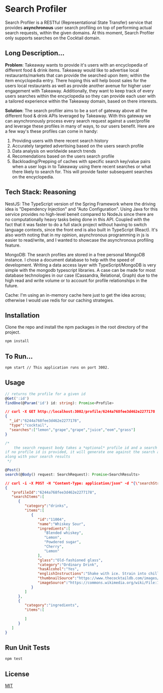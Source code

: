 # Search Profiler

Search Profiler is a RESTful (Representational State Transfer) service that provides **asynchronous** user search profiling on top of performing actual search requests, within the given domains. At this moment, Search Profiler only supports searches on the Cocktail domain.

## Long Description...
**Problem**: Takeaway wants to provide it's users with an encyclopedia of different food & drink items. Takeaway would like to advertise local restaurants/markets that can provide the searched upon item; within the item encyclopedia entry. There hoping this will help boost sales for the users local restaurants as well as provide another avenue for higher user engagement with Takeaway. Additionally, they want to keep track of every users searches within the encyclopedia so they can provide each user with a tailored experience within the Takeaway domain, based on there interests.

**Solution**: The search profiler aims to be a sort of gateway above all the different food & drink APIs leveraged by Takeaway. With this gateway we can asynchronously process every search request against a user/profile and leverage these profiles in many of ways, to our users benefit. Here are a few way's these profiles can come in handy:

1. Providing users with there recent search history
2. Accurately targeted advertising based on the users search profile
3. Data analysis on worldwide search trends
4. Recomendations based on the users search profile
5. Backloading/Prepping of caches with specific search key/value pairs when a user logs in to Takeaway using there recent searches or what there likely to search for. This will provide faster subsequent searches on the encyclopedia.

## Tech Stack: Reasoning
NestJS: The TypeScript version of the Spring Framework where the driving idea is "Dependency Injection" and "Auto Configuration". Using Java for this service provides no high-level beneit compared to NodeJs since there are no computationally heavy tasks being done in this API. Coupled with the fact that it was faster to do a full stack project without having to switch language contexts, since the front end is also built in TypeScript (React). It's also worth noting that in my opinion, asynchronous programming in js is easier to read/write, and I wanted to showcase the asynchronous profiling feature.

MongoDB: The search profiles are stored in a free personal MongoDB instance. I chose a document database to help with the speed of  development. Writing a data access layer with TypeScript/MongoDB is very simple with the mongodb typescript libraries. A case can be made for most database technologies in our case (Cassandra, Relational, Graph) due to the high read and write volume or to account for profile relationships in the future. 

Cache: I'm using an in-memory cache here just to get the idea across; otherwise I would use redis for our caching strategies.

## Installation

Clone the repo and install the npm packages in the root directory of the project.

```bash
npm install
```

## To Run...
```bash
npm start // This application runs on port 3002.
```

## Usage

```typescript
// returns the profile for a given id
@Get(':id')
findOne(@Param('id') id: string): Promise<Profile>
```
```json
// curl -X GET http://localhost:3002/profile/6244a768fee3d462e2277178
{
  "_id":"6244a768fee3d462e2277178",
  "type":"cocktail",
  "searches":["lemon","grape","grape","juice","eom","grass"]
}
```

```typescript
/* 
    the search request body takes a *optional* profile id and a search query (type, category, searchString)
if no profile id is provided, it will generate one against the search and return a profile id
along with your search results
 */

@Post()
search(@Body() request: SearchRequest): Promise<SearchResults> 
```

```json
// curl -i -X POST -H "Content-Type: application/json" -d "{\"searchStr\": \"whiskey so\", \"type\": \"cocktail\", \"category\": \"all\", \"profileId\": \"6244a768fee3d462e2277178\"}" http://localhost:3002/search
{
   "profileId":"6244a768fee3d462e2277178",
   "searchItems":[
      {
         "category":"drinks",
         "items":[
            {
               "id":"11004",
               "name":"Whiskey Sour",
               "ingredients":[
                  "Blended whiskey",
                  "Lemon",
                  "Powdered sugar",
                  "Cherry",
                  "Lemon"
               ],
               "glass":"Old-fashioned glass",
               "category":"Ordinary Drink",
               "hasAlcohol":"Yes",
               "englishInstructions":"Shake with ice. Strain into chilled glass, garnish and serve. If served 'On the rocks', strain ingredients into old-fashioned glass filled with ice.",
               "thumbnailSource":"https://www.thecocktaildb.com/images/media/drink/hbkfsh1589574990.jpg",
               "imageSource":"https://commons.wikimedia.org/wiki/File:15-09-26-RalfR-WLC-0191.jpg"
            }
         ]
      },
      {
         "category":"ingredients",
         "items":[
            
         ]
      }
   ]
}
```

## Run Unit Tests
```bash
npm test
```

## License
[MIT](https://choosealicense.com/licenses/mit/)

